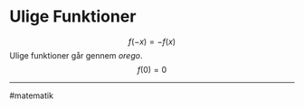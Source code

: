 # Ulige Funktioner
$$f(-x) = -f(x)$$
Ulige funktioner går gennem *orego*.
$$f(0) = 0$$


---
#matematik 